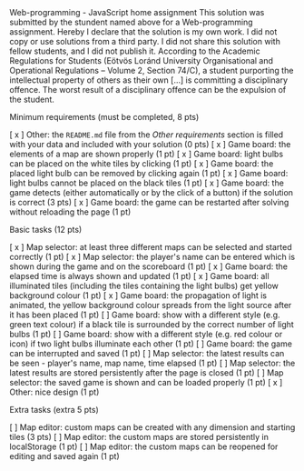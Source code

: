 <JAVLONBEK KOSIMOV>
<EFYBOX>
Web-programming - JavaScript home assignment
This solution was submitted by the stundent named above for a Web-programming assignment.
Hereby I declare that the solution is my own work. I did not copy or use solutions from a third party. I did not share this solution with fellow students, and I did not publish it. 
According to the Academic Regulations for Students (Eötvös Loránd University Organisational and Operational Regulations – Volume 2, Section 74/C), a student purporting the intellectual property of others as their own [...] is committing a disciplinary offence.
The worst result of a disciplinary offence can be the expulsion of the student.

Minimum requirements (must be completed, 8 pts)

[ x ] Other: the `README.md` file from the *Other requirements* section is filled with your data and included with your solution (0 pts)
[ x ] Game board: the elements of a map are shown properly (1 pt)
[ x ] Game board: light bulbs can be placed on the white tiles by clicking (1 pt)
[ x ] Game board: the placed light bulb can be removed by clicking again (1 pt)
[ x ] Game board: light bulbs cannot be placed on the black tiles (1 pt)
[ x ] Game board: the game detects (either automatically or by the click of a button) if the solution is correct (3 pts)
[ x ] Game board: the game can be restarted after solving without reloading the page (1 pt)

Basic tasks (12 pts)

[ x ] Map selector: at least three different maps can be selected and started correctly (1 pt)
[ x ] Map selector: the player's name can be entered which is shown during the game and on the scoreboard (1 pt)
[ x ] Game board: the elapsed time is always shown and updated (1 pt)
[ x ] Game board: all illuminated tiles (including the tiles containing the light bulbs) get yellow background colour (1 pt)
[ x ] Game board: the propagation of light is animated, the yellow background colour spreads from the light source after it has been placed (1 pt)
[ ] Game board: show with a different style (e.g. green text colour) if a black tile is surrounded by the correct number of light bulbs (1 pt)
[ ] Game board: show with a different style (e.g. red colour or icon) if two light bulbs illuminate each other (1 pt)
[ ] Game board: the game can be interrupted and saved (1 pt)
[ ] Map selector: the latest results can be seen - player's name, map name, time elapsed (1 pt)
[ ] Map selector: the latest results are stored persistently after the page is closed (1 pt)
[ ] Map selector: the saved game is shown and can be loaded properly (1 pt)
[ x ] Other: nice design (1 pt)

Extra tasks (extra 5 pts)

[ ] Map editor: custom maps can be created with any dimension and starting tiles (3 pts)
[ ] Map editor: the custom maps are stored persistently in localStorage (1 pt)
[ ] Map editor: the custom maps can be reopened for editing and saved again (1 pt)